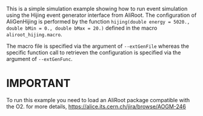 This is a simple simulation example showing how to run event simulation using the Hijing event generator interface from AliRoot.
The configuration of AliGenHijing is performed by the function `hijing(double energy = 5020., double bMin = 0., double bMax = 20.)` defined in the macro `aliroot_hijing.macro`.

The macro file is specified via the argument of `--extGenFile` whereas the specific function call to retrieven the configuration is specified via the argument of `--extGenFunc`.
 
# IMPORTANT
To run this example you need to load an AliRoot package compatible with the O2.
for more details, https://alice.its.cern.ch/jira/browse/AOGM-246
